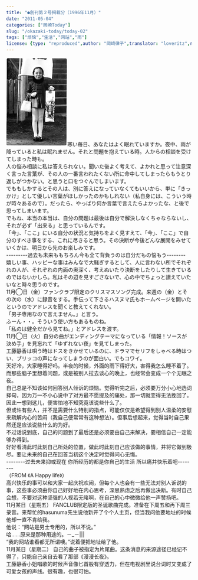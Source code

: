 ```yaml
---
title: "●創刊第２号掲載分（1996年11月）"
date: "2011-05-04"
categories: ["岡崎Today"]
slug: "/okazaki-today/today-02"
tags: ["烦恼","生活","网站","雨"]
license: {type: "reproduced",author: "岡崎律子",translator: "loveritz",reproduced-url: "http://www.ne.jp/asahi/okazaki/book/today/today2.html",reproduced-website: "岡崎律子Book"}
---
```


[![753](./images/753.gif)](./images/753.gif)寒い毎日、あなたはよく眠れていますか。夜中、雨が降っていると私は眠れません。それと問題を抱えている時。人からの相談を受けてしまった時も。  
人の悩み相談に私は答えられない。聞いた後よく考えて、よかれと思って注意深く言った言葉が、その人の一番言われたくない所に命中してしまったらもうとり返しがつかない。と思うと口をつぐんでしまいます。  
でももしかするとその人は、別に答えになっていなくてもいいから、単に「きっかけ」として優しい言葉がほしかったのかもしれない（私自身には、こういう時が時々あるので）。だったら、やっぱり何か言葉で言えたらよかったな、と後で思ってしまいます。  
でもね、本当の本当は、自分の問題は最後は自分で解決しなくちゃならないし、それが必ず「出来る」と思っているんです。  
「今」、「ここ」にいる自分の状況と気持ちをよく見すえて、「今」、「ここ」で自分のすべき事をする、これに尽きると思う。その決断が今後どんな展開をみせていくかは、明日から先のお楽しみです。  
\---------過去も未来ももちろん今も全て背負うのは自分だもの悩もう--------  
嬉しい事、ハッピーな事はみんなで大騒ぎするとして、人に言わない所でそれぞれの人が、それぞれの内面の奥深く、考えぬいたり決断をしたりして生きているのではないかしら。私はその辺を見すごさないで、心の中でちょっと讃えていたいなと時々思うのです。  
11月◯日（金）ファンクラブ限定のクリスマスソング完成。来週の（金）とその次の（水）に録音をする。手伝って下さるハスヌマ氏もホームページを開いたというのでアドレスを聞くと教えてくれない。  
「男子専用なので言えません。」と言う。  
ふーん・・。そういう使い方もあるものね。  
「私のは健全だから見てね。」とアドレスを渡す。  
11月◯日（火）自分の曲がエンディングテーマになっている「情報！ソースが決め手」を見忘れて「ゆずれない夜」を見てしまった。  
工藤静香は唄う時はドスをきかせているのに、ドラマでセリフをしゃべる時はつい、ブリッコの声になってしまうのが面白い。でもコワイ。  
天好冷，大家睡得好吗。半夜的时候，外面的雨下得好大，害得我怎么睡不着了。而那些脑子里想着问题，或是被别人拉去谈心的晚上，也经常会变成一个个无眠之夜。  
自己总是不知该如何回答别人倾诉的烦恼。觉得听完之后，必须要万分小心地选词择句，因为万一不小心说中了对方最不愿提及的痛处，那一切就变得无法挽回了。因此一想到这儿，便害怕地不知究竟该说些什么了。  
但或许有些人，并不是需要什么特别的指点，可能仅仅是希望得到别人温柔的安慰来疏解内心的苦闷（我自己便常常有这种想法）。但事后想起来，觉得当时自己果然还是应该说些什么的为好。  
不过话说到底，自己的问题到了最后还是必须要由自己来解决，要相信自己一定能够办得到。  
好好看清此时此刻自己所处的位置，做此时此刻自己应该做的事情，并将它做到极尽。要让未来的自己在回首当初这个决定时觉得问心无悔。  
\--------过去未来抑或现在 你所经历的都是你自己的生活 所以痛并快乐着吧--------  
（FROM 《A Happy life》）  
高兴快乐的事可以和大家一起庆祝欢闹，但每个人也会有一些无法对别人诉说的事，这些事必须由你自己好好地在内心思考，深思熟虑之后再做出决断。有时自己会想，不要对这种坚强的人视若无睹啊，在自己的心中微微给他一声赞扬吧。  
11月某日（星期五） FANCLUB限定版的圣诞歌曲完成。准备在下周五和再下周三录音。来帮忙的hasunuma先生说他新开了个个人主页，但当我问他要地址的时候他却一直不肯给我。  
他说：“网站是男士专用的，所以不说。”  
哈……原来是那种用途的。－\_－|||  
“我的网站谁看都无所谓噢。”说着便把地址给了他。  
11月某日（星期二） 自己的曲子被指定为片尾曲。这条消息的来源途径已经记不得了，只能自己亲自去看了那部《漫漫长夜》。  
工藤静香小姐唱歌的时候声音像匕首般有穿透力，但在电视剧里说台词时又变成了可爱女孩的声线。很有趣，也很可怕。
